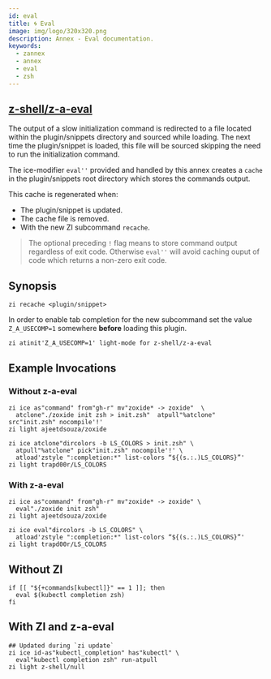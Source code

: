 ```yaml
---
id: eval
title: 🌀 Eval
image: img/logo/320x320.png
description: Annex - Eval documentation.
keywords:
  - zannex
  - annex
  - eval
  - zsh
---
```


<!-- @format -->

## <i class="fa-brands fa-github"></i> [z-shell/z-a-eval][]

The output of a slow initialization command is redirected to a file located within the plugin/snippets directory and sourced while loading. The next time the plugin/snippet is loaded, this file will be sourced skipping the need to run the initialization command.

The ice-modifier `eval''` provided and handled by this annex creates a `cache` in the plugin/snippets root directory which stores the commands output.

This cache is regenerated when:

- The plugin/snippet is updated.
- The cache file is removed.
- With the new ZI subcommand `recache`.

> The optional preceding `!` flag means to store command output regardless of exit code. Otherwise `eval''` will avoid caching ouput of code which returns a non-zero exit code.

## Synopsis

```shell
zi recache <plugin/snippet>
```

In order to enable tab completion for the new subcommand set the value `Z_A_USECOMP=1` somewhere **before** loading this plugin.

```shell
zi atinit'Z_A_USECOMP=1' light-mode for z-shell/z-a-eval
```

## Example Invocations

### Without z-a-eval

```shell
zi ice as"command" from"gh-r" mv"zoxide* -> zoxide"  \
  atclone"./zoxide init zsh > init.zsh"  atpull"%atclone" src"init.zsh" nocompile'!'
zi light ajeetdsouza/zoxide
```

```shell
zi ice atclone"dircolors -b LS_COLORS > init.zsh" \
  atpull"%atclone" pick"init.zsh" nocompile'!' \
  atload'zstyle ":completion:*" list-colors “${(s.:.)LS_COLORS}”'
zi light trapd00r/LS_COLORS
```

### With z-a-eval

```shell
zi ice as"command" from"gh-r" mv"zoxide* -> zoxide" \
  eval"./zoxide init zsh"
zi light ajeetdsouza/zoxide
```

```shell
zi ice eval"dircolors -b LS_COLORS" \
  atload'zstyle ":completion:*" list-colors “${(s.:.)LS_COLORS}”'
zi light trapd00r/LS_COLORS
```

## Without ZI

```shell
if [[ "${+commands[kubectl]}" == 1 ]]; then
  eval $(kubectl completion zsh)
fi
```

## With ZI and z-a-eval

```shell
## Updated during `zi update`
zi ice id-as"kubectl_completion" has"kubectl" \
  eval"kubectl completion zsh" run-atpull
zi light z-shell/null
```

[z-shell/z-a-eval]: https://github.com/z-shell/z-a-eval
